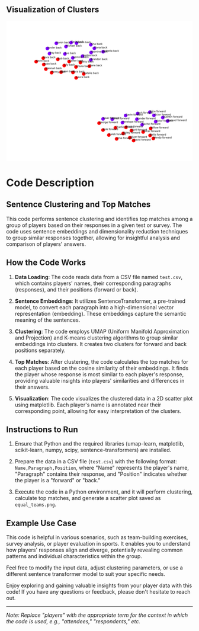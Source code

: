 ## Visualization of Clusters

![Equal Teams Visualization](Rugby%20Friends/equal_teams.png)

# Code Description

## Sentence Clustering and Top Matches

This code performs sentence clustering and identifies top matches among a group of players based on their responses in a given test or survey. The code uses sentence embeddings and dimensionality reduction techniques to group similar responses together, allowing for insightful analysis and comparison of players' answers.

## How the Code Works

1. **Data Loading**: The code reads data from a CSV file named `test.csv`, which contains players' names, their corresponding paragraphs (responses), and their positions (forward or back).

2. **Sentence Embeddings**: It utilizes SentenceTransformer, a pre-trained model, to convert each paragraph into a high-dimensional vector representation (embedding). These embeddings capture the semantic meaning of the sentences.

3. **Clustering**: The code employs UMAP (Uniform Manifold Approximation and Projection) and K-means clustering algorithms to group similar embeddings into clusters. It creates two clusters for forward and back positions separately.

4. **Top Matches**: After clustering, the code calculates the top matches for each player based on the cosine similarity of their embeddings. It finds the player whose response is most similar to each player's response, providing valuable insights into players' similarities and differences in their answers.

5. **Visualization**: The code visualizes the clustered data in a 2D scatter plot using matplotlib. Each player's name is annotated near their corresponding point, allowing for easy interpretation of the clusters.

## Instructions to Run

1. Ensure that Python and the required libraries (umap-learn, matplotlib, scikit-learn, numpy, scipy, sentence-transformers) are installed.

2. Prepare the data in a CSV file (`test.csv`) with the following format: `Name,Paragraph,Position`, where "Name" represents the player's name, "Paragraph" contains their response, and "Position" indicates whether the player is a "forward" or "back."

3. Execute the code in a Python environment, and it will perform clustering, calculate top matches, and generate a scatter plot saved as `equal_teams.png`.

## Example Use Case

This code is helpful in various scenarios, such as team-building exercises, survey analysis, or player evaluation in sports. It enables you to understand how players' responses align and diverge, potentially revealing common patterns and individual characteristics within the group.

Feel free to modify the input data, adjust clustering parameters, or use a different sentence transformer model to suit your specific needs.

Enjoy exploring and gaining valuable insights from your player data with this code! If you have any questions or feedback, please don't hesitate to reach out.

---

*Note: Replace "players" with the appropriate term for the context in which the code is used, e.g., "attendees," "respondents," etc.*
